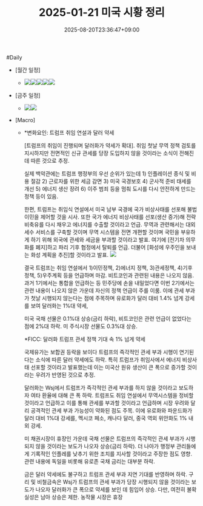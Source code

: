 ﻿---
title: "2025-01-21 미국 시황 정리"
date: 2025-08-20T23:36:47+09:00
lastmod: 2025-08-20T23:36:47+09:00
type: docs
sidebar:
  open: true
weight: 14
---
<div style="display:none">
  <meta property="article:published_time" content="2025-08-20T14:36:47Z" />
  <meta property="article:modified_time" content="2025-08-20T14:36:47Z" />
</div>
#Daily 

- [월간 일정]
	- ![](Pasted%20image%2020250117210251.png)![](Pasted%20image%2020241226165102.png)![](Pasted%20image%2020241226165118.png)![](Pasted%20image%2020241231160341.png)![](Pasted%20image%2020241226165427.png)

- [금주 일정]
	- ![](Pasted%20image%2020250117210231.png)![](Pasted%20image%2020250113210515.png)

- [Macro]
	- *변화요인: 트럼프 취임 연설과 달러 약세
	  
	  [트럼프의 취임이 진행되며 달러화가 약세가 확대]. 취임 첫날 무역 정책 검토를 지시하지만 전면적인 신규 관세를 당장 도입하지 않을 것이라는 소식이 전해진 데 따른 것으로 추정. 
	  
	  실제 백악관에는 트럼프 행정부의 우선 순위가 있는데 1) 인플레이션 종식 및 비용 절감 2) 근로자를 위한 세금 감면 3) 미국 국경보호 4) 군사적 준비 태세를 개선 5) 에너지 생산 장려 6) 이주 범죄 등을 멈춰 도시를 다시 안전하게 만드는 정책 등이 있음.
	  
	  한편, 트럼프는 취임식 연설에서 미국 남부 국경에 국가 비상사태를 선포해 불법 이민을 제어할 것을 시사. 또한 국가 에너지 비상사태를 선포(생산 증가)해 전략비축유를 다시 채우고 에너지를 수출할 것이라고 언급. 무역과 관련해서는 대외 세수 서비스를 구축할 것이며 무역 시스템을 전면 개편할 것이며 국민을 부유하게 하기 위해 외국에 관세와 세금을 부과할 것이라고 발표. 여기에 [전기차 의무화를 폐지]하고 파리 기후 협정에서 탈퇴를 언급. 더불어 [화성에 우주인을 보내는 화성 계획을 추진]할 것이라고 발표. ![](Pasted%20image%2020250121221010.png)
	  
	  결국 트럼프는 취임 연설에서 1)이민정책, 2)에너지 정책, 3)관세정책, 4)기후정책, 5)우주계획 등을 언급하며 마감. 비트코인과 관련된 내용은 나오지 않음. 과거 1기에서는 통합을 언급하는 등 민주당에 손을 내밀었다면 이번 2기에서는 관련 내용이 나오지 않은 가운데 자신의 정책 언급이 주를 이룸. 이에 관세 부과가 첫날 시행되지 않는다는 점에 주목하며 유로화가 달러 대비 1.4% 넘게 강세를 보여 달러화는 1%대 약세, 
	  
	  미국 국채 선물은 0.1%대 상승(금리 하락), 비트코인은 관련 언급이 없었다는 점에 2%대 하락. 미 주식시장 선물도 0.3%대 상승.
	  
	  *FICC: 달러화 트럼프 관세 정책 기대 속 1% 넘게 약세
	  
	  국제유가는 보합권 등락을 보이다 트럼프의 즉각적인 관세 부과 시행이 연기된다는 소식에 따른 달러 약세에도 하락. 특히 트럼프가 취임사에서 에너지 비상사태 선포할 것이라고 발표했는데 이는 미국산 원유 생산이 큰 폭으로 증가할 것이라는 우려가 반영된 것으로 추정. 
	  
	  달러화는 Wsj에서 트럼프가 즉각적인 관세 부과를 하지 않을 것이라고 보도하자 여타 환율에 대해 큰 폭 하락. 트럼프도 취임 연설에서 무역시스템을 정비할 것이라고 언급하고 이를 통해 관세를 부과할 것이라고 언급하며 시장 우려와 달리 공격적인 관세 부과 가능성이 약화된 점도 주목. 이에 유로화와 파운드화가 달러 대비 1%대 강세를, 멕시코 페소, 캐나다 달러, 중국 역외 위안화도 1% 내외 강세. 
	  
	  미 채권시장이 휴장인 가운데 국채 선물은 트럼프의 즉각적인 관세 부과가 시행되지 않을 것이라는 보도가 나오자 상승(금리 하락). 더 나아가 행정부 관리들에게 기록적인 인플레를 낮추기 위한 조치를 지사할 것이라고 주장한 점도 영향. 관련 내용에 독일을 비롯해 유로존 국채 금리는 대부분 하락. 
	  
	  금은 달러 약세에도 불구하고 트럼프 관세 부과 지연 기대를 반영하며 하락. 구리 및 비철금속은 Wsj가 트럼프의 관세 부과가 당장 시행되지 않을 것이라는 보도가 나오자 달러화가 큰 폭으로 약세를 보인 데 힘입어 상승. 다만, 여전히 불확실성은 남아 상승은 제한. 농작물 시장은 휴장
